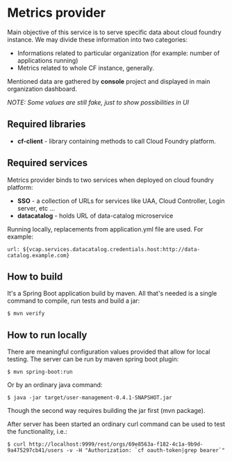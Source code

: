 Metrics provider
==========

Main objective of this service is to serve specific data about cloud foundry instance. We may divide these information into two categories:
* Informations related to particular organization (for example: number of applications running)
* Metrics related to whole CF instance, generally.

Mentioned data are gathered by **console** project and displayed in main organization dashboard.

*NOTE: Some values are still fake, just to show possibilities in UI*

Required libraries
------------------

* **cf-client** - library containing methods to call Cloud Foundry platform.

Required services
-----------------

Metrics provider binds to two services when deployed on cloud foundry platform:
* **SSO** - a collection of URLs for services like UAA, Cloud Controller, Login server, etc ...
* **datacatalog** - holds URL of data-catalog microservice

Running locally, replacements from application.yml file are used. For example:
```
url: ${vcap.services.datacatalog.credentials.host:http://data-catalog.example.com}
```

How to build
------------
It's a Spring Boot application build by maven. All that's needed is a single command to compile, run tests and build a jar:

```
$ mvn verify
```

How to run locally
------------------
There are meaningful configuration values provided that allow for local testing. The server can be run by maven spring boot plugin:

```
$ mvn spring-boot:run
```

Or by an ordinary java command:

```
$ java -jar target/user-management-0.4.1-SNAPSHOT.jar
```

Though the second way requires building the jar first (mvn package).

After server has been started an ordinary curl command can be used to test the functionality, i.e.:

```
$ curl http://localhost:9999/rest/orgs/69e8563a-f182-4c1a-9b9d-9a475297cb41/users -v -H "Authorization: `cf oauth-token|grep bearer`"
```
